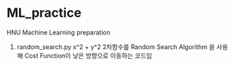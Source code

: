 # ML_practice

HNU Machine Learning preparation


1. random_search.py
x^2 + y^2 2차함수를  Random Search Algorithm 을 사용해
Cost Function이 낮은 방향으로 이동하는 코드임